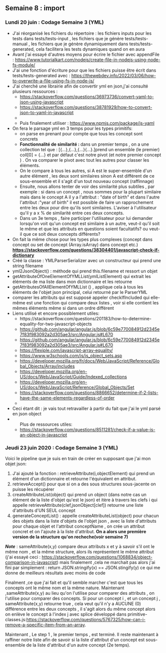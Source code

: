 ## Semaine 8 : import 

### Lundi 20 juin : Codage Semaine 3 (YML)

<ul>
	<li>J'ai réorganisé les fichiers du répertoire : les fichiers inputs pour les tests dans tests/tests-input , les fichiers que je génère tests/tests-manual , les fichiers que je génère dynamiquement dans tests/tests-generated, cela facilitera les tests dynamiques quand on en aura</li>
	<li>Avant j'ai essayé d'autres moyens pour écrire le fichier avec appendFile : <a href="https://www.tutorialkart.com/nodejs/create-file-in-nodejs-using-node-fs-module/">https://www.tutorialkart.com/nodejs/create-file-in-nodejs-using-node-fs-module/</a></li>
	<li> J'ai une fonction d'écriture pour que les fichiers puisse être écrit dans tests/tests-generated avec : <a href="https://thewebdev.info/2022/03/06/how-to-overwrite-a-file-using-fs-in-node-js/">https://thewebdev.info/2022/03/06/how-to-overwrite-a-file-using-fs-in-node-js/</a></li>
	<li> J'ai cherché une librairie afin de convertir yml en json,j'ai consulté plusieurs ressources : 
		<ul>
			<li><a href="https://stackoverflow.com/questions/36973736/convert-yaml-to-json-using-javascript">https://stackoverflow.com/questions/36973736/convert-yaml-to-json-using-javascript</a></li>
			<li><a href="https://stackoverflow.com/questions/38781929/how-to-convert-json-to-yaml-in-javascript">https://stackoverflow.com/questions/38781929/how-to-convert-json-to-yaml-in-javascript</a></li>
			<li></li>
			<li>Puis finalement utiliser : <a href="https://www.npmjs.com/package/js-yaml">https://www.npmjs.com/package/js-yaml</a></li>
		</ul>
	</li>
	<li>On fera le parsage yml en 3 temps pour les types primitifs: 
		<ul>
			<li>on parse en prenant pour compte que tous les concept sont concrets</li>
			<li> <b>Fonctionnalité de similarité : </b> dans un premier temps , on a une collection tel que : [{...},{...},{...}{...}.]prend un ensemble (le premier) coll[0] = {...} et par défaut c'est notre pivot (et notre premier concept ) . On va comparer le pivot avec tout les autres pour classer les éléments.</li>
			<li>On le compare à tous les autres, si A est le super-ensemble d'un autre élément , les deux sont similaires sinon A est différent de ce sous-ensemble et il s'agit d'un tout nouveau concept (raffinnage)</li>
			<li>Ensuite, nous allons tenter de voir des similarité plus subtiles , par exemple : si dans un concept , nous sommes pour la plupart similaire mais dans le concept A il y a l'attribut : "date of birth" et dans l'autre l'attribut :"year of birth" il est possible de faire un rapprochement entre les deux pour dire qu'ils sont similaires. L'aviser à l'utilisateur qu'il y a x % de similarité entre ces deux concepts. </li>
			<li>Dans un 3e temps , faire participer l'utilisateur pour lui demander lorsqu'on voit qu'un concept est similaire à un autre, veut-il qu'il soit le même et que les attributs en questions soient facultatifs? ou veut-il que ce soit deux concepts différents? </li>	
		</ul>
		<li>On fait la même chose pour les types plus complexes (concept dans concept ou set de concept (Array.isArray) dans concept etc.)<br>
		<b><a href ="https://stackoverflow.com/questions/38304401/javascript-check-if-dictionary">https://stackoverflow.com/questions/38304401/javascript-check-if-dictionary</a></b>
		</li>
	</li>
	<li>Créé la classe : YMLParserSerializer avec un constructeur qui prend une string filename</li>
	<li>yml2JsonObject() : méthode qui prend this.filename et ressort un objet </li>
	<li>getAttributeOfOneElementOfYMLList(ymlListElement) qui extrait les éléments de ma liste dans mon dictionnaire et les retourne </li>
	<li>getAttributesOfAllElementOfYMLList () , applique cela à tous les éléments de l'objet json principal, celui retourné par le ParserYML</li>
	<li>comparer les attributs qui est supposé appeler checkIfIncluded qui elle-même est une fonction qui compare deux listes , voir si elle contient les mêmes éléments même si dans un ordre différent</li>
	<li> Liens utilisé et encore possiblement utiles: 
		<ul>
			<li><a href="https://stackoverflow.com/questions/201183/how-to-determine-equality-for-two-javascript-objects"></a>https://stackoverflow.com/questions/201183/how-to-determine-equality-for-two-javascript-objects</li>
			<li><a href="https://github.com/angular/angular.js/blob/6c59e770084912d2345e7f83f983092a2d305ae3/src/Angular.js#L670">https://github.com/angular/angular.js/blob/6c59e770084912d2345e7f83f983092a2d305ae3/src/Angular.js#L670</a></li>
			<li><a href="https://github.com/angular/angular.js/blob/6c59e770084912d2345e7f83f983092a2d305ae3/src/Angular.js#L670">https://github.com/angular/angular.js/blob/6c59e770084912d2345e7f83f983092a2d305ae3/src/Angular.js#L670</a></li>
			<li><a href="https://flexiple.com/javascript-array-equality/">https://flexiple.com/javascript-array-equality/</a></li>
			<li><a href="https://www.w3schools.com/js/js_object_sets.asp">https://www.w3schools.com/js/js_object_sets.asp</a></li>
			<li><a href="https://developer.mozilla.org/fr/docs/Web/JavaScript/Reference/Global_Objects/Array/includes">https://developer.mozilla.org/fr/docs/Web/JavaScript/Reference/Global_Objects/Array/includes</a></li>
			<li><a href="https://developer.mozilla.org/en-US/docs/Web/JavaScript/Guide/Indexed_collections">https://developer.mozilla.org/en-US/docs/Web/JavaScript/Guide/Indexed_collections</a></li>
			<li><a href="https://developer.mozilla.org/en-US/docs/Web/JavaScript/Reference/Global_Objects/Set">https://developer.mozilla.org/en-US/docs/Web/JavaScript/Reference/Global_Objects/Set</a></li>
			<li><a href="https://stackoverflow.com/questions/8866652/determine-if-2-lists-have-the-same-elements-regardless-of-order">https://stackoverflow.com/questions/8866652/determine-if-2-lists-have-the-same-elements-regardless-of-order</a></li>
			<li></li>
		</ul>
		<li>Ceci étant dit : je vais tout retravailler à partir du fait que j'ai le yml parsé en json object</li>
		<li>
			<ul> Plus de ressources utiles:
				<li><a href="https://stackoverflow.com/questions/8511281/check-if-a-value-is-an-object-in-javascript">https://stackoverflow.com/questions/8511281/check-if-a-value-is-an-object-in-javascript</a></li>
			</ul>
		</li>
	</li>
</ul>

### Jeudi 23 juin 2020 : Codage Semaine 3 (YML)

Voici le pipeline que je suis en train de créer en supposant que j'ai mon objet json: 
<ol>
	<li>J'ai ajouté la fonction : retrieveAttribute(i,objectElement) qui prend un élément d'un dictionnaire et retourne l'équivalent en attribut.</li>
	<li>retrieveAccept() pour que si on a des sous structures sous-jacente on puisse les récupérer </li>
	<li>createAttributeList(object) qui prend un object (dans notre cas un élément de la liste d'objet qu'est le json) et itère à travers les clefs  i qui appelle retrieveAttribute(clef,jsonObject[clef]) retourne une liste d'attributs d'UN SEUL concept</li> 
	<li>generateConceptList() : appelle createAttributeList(object) pour chacun des objets dans la liste d'objets de l'objet json , avec la liste d'attributs pour chaque objet et l'attribut conceptName , on crée un attribut concret et on l'ajoute à la liste d'attribut. <b>On a alors une première version de la structure qu'on recheche(voir semaine 7)</b></li>
</ol>

***Note*** : sameAttribute(x,y) compare deux attributs x et y à savoir s'il ont le même nom , et la même structure, alors ils représentent le même attribut (j'ai essayé ceci : <a href="https://stackoverflow.com/questions/1068834/object-comparison-in-javascript">https://stackoverflow.com/questions/1068834/object-comparison-in-javascript</a>) mais finalement ,cela ne marchait pas alors j'ai fini par simplement : return JSON.stringify(x) == JSON.stingify(y) ce qui me donne de meilleurs résultats avec moins de code

Finalment ,ce que j'ai fait et qu'il semble marcher c'est que tous les concepts ont le même nom et la même nature. Maintenant ,sameAttribute(x,y) au lieu qu'on l'utilise pour comparer des attributs , on l'utilise pour comparer des concepts. Si pour un concept i , et un concept j , sameAttribute(x,y) retourne true , cela veut qu'il n'y a AUCUNE (0) différence entre les deux concepts , il s'agit alors du même concept alors on enlève le concept à l'index j avec splice développé dans primitive-classes.js:<a href="https://stackoverflow.com/questions/5767325/how-can-i-remove-a-specific-item-from-an-array">https://stackoverflow.com/questions/5767325/how-can-i-remove-a-specific-item-from-an-array</a>.

Maintenant , Le step 1 , le premier temps , est terminé. Il reste maintenant à raffiner notre liste afin de savoir si la liste d'attribut d'un concept est sous-ensemble de la liste d'attribut d'un autre concept (2e temps).